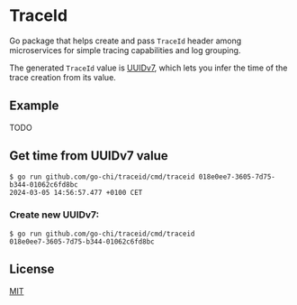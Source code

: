 # TraceId

Go package that helps create and pass `TraceId` header among microservices for simple tracing capabilities and log grouping.

The generated `TraceId` value is [UUIDv7](https://datatracker.ietf.org/doc/html/draft-peabody-dispatch-new-uuid-format-03#name-uuid-version-7), which lets you infer the time of the trace creation from its value.

## Example

TODO

## Get time from UUIDv7 value

```
$ go run github.com/go-chi/traceid/cmd/traceid 018e0ee7-3605-7d75-b344-01062c6fd8bc
2024-03-05 14:56:57.477 +0100 CET
```

### Create new UUIDv7:
```
$ go run github.com/go-chi/traceid/cmd/traceid
018e0ee7-3605-7d75-b344-01062c6fd8bc
```

## License
[MIT](./LICENSE)